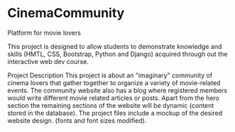 # CinemaCommunity

Platform for movie lovers 

This project is designed to allow students to demonstrate knowledge and skills (HMTL, CSS, Bootstrap, Python and Django) acquired through out the interactive web dev course.

Project Description
This project is about an "imaginary" community of cinema lovers that gather together to organize a variety of movie-related events. The community website also has a blog where registered members would write different movie related articles or posts. Apart from the hero section the remaining sections of the website will be dynamic (content stored in the database). The project files include a mockup of the desired website design. (fonts and font sizes modified).
